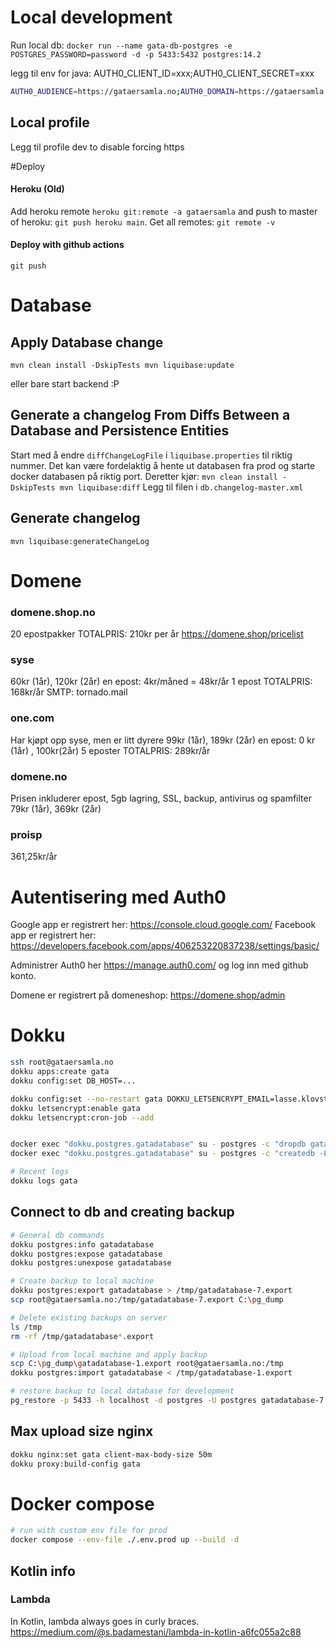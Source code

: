 # Local development
Run local db: 
``docker run --name gata-db-postgres -e POSTGRES_PASSWORD=password -d -p 5433:5432 postgres:14.2``

legg til env for java: AUTH0_CLIENT_ID=xxx;AUTH0_CLIENT_SECRET=xxx

```bash
AUTH0_AUDIENCE=https://gataersamla.no;AUTH0_DOMAIN=https://gataersamla.eu.auth0.com;AUTH0_CLIENT_ID=xxx;AUTH0_CLIENT_SECRET=xxxx;GMAIL_PASSWORD=123;GMAIL_USER_NAME=lasse.klovstad@gmail.com;CLOUDINARY_URL=123
```

## Local profile
Legg til profile dev to disable forcing https

#Deploy
#### Heroku (Old)
Add heroku remote ``heroku git:remote -a gataersamla`` and push to master of heroku: `git push heroku main`.
Get all remotes: ``git remote -v``
#### Deploy with github actions
``
 git push
``
# Database
## Apply Database change
``
mvn clean install -DskipTests
mvn liquibase:update
``

eller bare start backend :P

## Generate a changelog From Diffs Between a Database and Persistence Entities
Start med å endre ``diffChangeLogFile`` i `liquibase.properties` til riktig nummer.
Det kan være fordelaktig å hente ut databasen fra prod og starte docker databasen på riktig port.
Deretter kjør:
``
mvn clean install -DskipTests
mvn liquibase:diff
``
Legg til filen i ``db.changelog-master.xml``

## Generate changelog
``mvn liquibase:generateChangeLog``

# Domene
### domene.shop.no
20 epostpakker
TOTALPRIS: 210kr per år
https://domene.shop/pricelist
### syse
60kr (1år), 120kr (2år) en epost: 4kr/måned = 48kr/år 1 epost
TOTALPRIS: 168kr/år
SMTP: tornado.mail
### one.com
Har kjøpt opp syse, men er litt dyrere
99kr (1år), 189kr (2år) en epost: 0 kr (1år) , 100kr(2år) 5 eposter
TOTALPRIS: 289kr/år
### domene.no 
Prisen inkluderer epost, 5gb lagring,
SSL, backup, antivirus og spamfilter
79kr (1år), 369kr (2år)

### proisp
361,25kr/år

# Autentisering med Auth0
Google app er registrert her: https://console.cloud.google.com/
Facebook app er registrert her: https://developers.facebook.com/apps/406253220837238/settings/basic/

Administrer Auth0 her https://manage.auth0.com/ og log inn med github konto.

Domene er registrert på domeneshop: https://domene.shop/admin

# Dokku
````bash
ssh root@gataersamla.no
dokku apps:create gata
dokku config:set DB_HOST=...

dokku config:set --no-restart gata DOKKU_LETSENCRYPT_EMAIL=lasse.klovstad@gmail.com
dokku letsencrypt:enable gata
dokku letsencrypt:cron-job --add


docker exec "dokku.postgres.gatadatabase" su - postgres -c "dropdb gatadatabase"
docker exec "dokku.postgres.gatadatabase" su - postgres -c "createdb -E utf8  gatadatabase"

# Recent logs
dokku logs gata
````

## Connect to db and creating backup
````bash
# General db commands
dokku postgres:info gatadatabase
dokku postgres:expose gatadatabase
dokku postgres:unexpose gatadatabase

# Create backup to local machine
dokku postgres:export gatadatabase > /tmp/gatadatabase-7.export
scp root@gataersamla.no:/tmp/gatadatabase-7.export C:\pg_dump

# Delete existing backups on server
ls /tmp
rm -rf /tmp/gatadatabase*.export

# Upload from local machine and apply backup
scp C:\pg_dump\gatadatabase-1.export root@gataersamla.no:/tmp
dokku postgres:import gatadatabase < /tmp/gatadatabase-1.export

# restore backup to local database for development
pg_restore -p 5433 -h localhost -d postgres -U postgres gatadatabase-7.export
````

## Max upload size nginx
```bash
dokku nginx:set gata client-max-body-size 50m
dokku proxy:build-config gata
```

# Docker compose
````bash
# run with custom env file for prod
docker compose --env-file ./.env.prod up --build -d


````

## Kotlin info
### Lambda
In Kotlin, lambda always goes in curly braces. https://medium.com/@s.badamestani/lambda-in-kotlin-a6fc055a2c88



